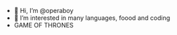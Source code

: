 - 👋 Hi, I’m @operaboy
- 👀 I’m interested in many languages, foood and coding
- GAME OF THRONES 
  


